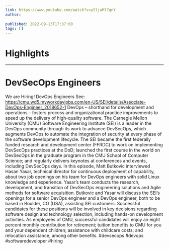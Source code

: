 ```yaml
---
link: https://www.youtube.com/watch?v=ySljuMl7qnY
author: 
   
published: 2022-09-13T17:37:00
tags: []
---
```

# Highlights


---
# DevSecOps Engineers
We are Hiring! DevOps Engineers See: https://cmu.wd5.myworkdayjobs.com/en-US/SEI/details/Associate-DevOps-Engineer_2018652-1 DevOps – shorthand for development and operations – fosters process and organizational practice improvements to speed up the delivery of high-quality software. The Carnegie Mellon University (CMU) Software Engineering Institute (SEI) is a leader in the DevOps community through its work to advance DevSecOps, which augments DevOps to automate the integration of security at every phase of the software development lifecycle. The SEI became the first federally funded research and development center (FFRDC) to work on implementing DevSecOps practices at the DoD; launched the first course in the world on DevSecOps in the graduate program in the CMU School of Computer Science; and regularly delivers keynotes at conferences and events, including DevSecOps days. In this episode, Matt Butkovic interviewed Hasan Yasar, technical director for continuous deployment of capability, about two job openings on his team for DevOps engineers with solid Linux knowledge and experience. Yasar’s team conducts the research, development, and transition of DevSecOps engineering solutions and Agile methods for software acquisition. Butkovic and Yasar will discuss the SEI’s openings for a senior DevOps engineer and a DevOps engineer, both to be based in Boulder, CO (USA), assisting SEI customers. Successful candidates for these positions will be involved in key decisions regarding software design and technology selection, including hands-on development activities. As employees of CMU, successful candidates will enjoy an eight percent monthly contribution for retirement; tuition benefits to CMU for you and your dependent children; assistance with childcare costs; and relocation assistance, among other benefits. #devsecops #devops #softwaredeveloper #hiring